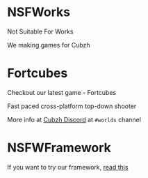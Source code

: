 # NSFWorks
Not Suitable For Works

We making games for Cubzh

# Fortcubes
Checkout our latest game - Fortcubes

Fast paced cross-platform top-down shooter

More info at [Cubzh Discord](https://discord.gg/cubzh) at `#worlds` channel

# NSFWFramework

If you want to try our framework, [read this](https://github.com/sysfab/nsfworks/wiki)
